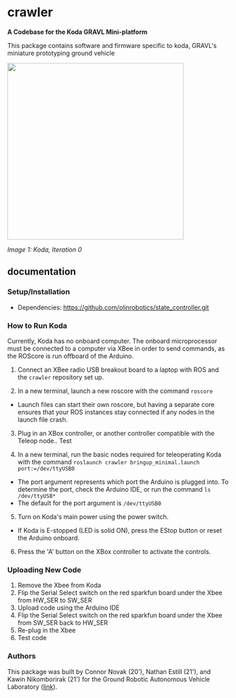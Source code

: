 # crawler
**A Codebase for the Koda GRAVL Mini-platform**

This package contains software and firmware specific to koda, GRAVL's miniature
prototyping ground vehicle

<img src="https://lh3.googleusercontent.com/Jx1OQg4AAH1TizGKpdFJIWJzOM1vo685XgYTWU95Av1HF5BUWwxS8cGzk8nvpuet6Gna2lvbTxpi2G6mdRw2R_2TdJpQuo_9b9-MwRltptuHaXnXMHdIBqKRYLPDcgkr1N1zLTyi2vOLsDmTJvDfJbxp70PfpnkkFRH41RxhJDAhgZ3w6NtVWjFsZlS_mik2-1JKsx0_eyUGYM5lwi-rbeaDPIIwna_nReINlVVLEPGuM7SrccHoSi1tur4QrrEq43-ADs8lF78j-3EalirCbOvOkU3bgqljQYcVaIfQpFkQU_1FNaIts122rshhFGtB8WuzIWW2euLrsOZrn2ilZ-4J3sIizO0bxluezjKNUrjIEZpkMbMb-72mGM3Q7DdFiGdPKtKW9MUqrFOMBIf31hgKjXnBKgzHsiLZ44s9Xb25_i9CDOeblnVeyTMPs6G904XoXEi6DHid_sbyPHk2lGAfdNYPi0Wmd5R9euZxRj56PmZM_hl6B_KHBJ65Wh-R1pvU_16DcuwfAvir787EtqMjBeJMLEcZOAnQ27JrVjFp36MqFnzCQQ_IbCV1BaWu-uu-nRHzgzNBmGCp3zqSrOZEdBKebARhyxHZq4MuFXRiKqGEMl_aZDV_Um_mEg976Ia8muaGFcwJ072vikmc35y0EfDFsSo=w1279-h959-no" width=400/>

_Image 1: Koda, Iteration 0_

## documentation

### Setup/Installation
+ Dependencies: https://github.com/olinrobotics/state_controller.git

### How to Run Koda

Currently, Koda has no onboard computer. The onboard microprocessor must be connected to a computer via XBee in order to send commands, as the ROScore is run offboard of the Arduino.

1. Connect an XBee radio USB breakout board to a laptop with ROS and the `crawler` repository set up.

2. In a new terminal, launch a new roscore with the command `roscore`

* Launch files can start their own roscore, but having a separate core ensures that your ROS instances stay connected if any nodes in the launch file crash.

3. Plug in an XBox controller, or another controller compatible with the Teleop node.. Test

4.  In a new terminal, run the basic nodes required for teleoperating Koda with the command `roslaunch crawler bringup_minimal.launch port:=/dev/ttyUSB0`

* The port argument represents which port the Arduino is plugged into. To determine the port, check the Arduino IDE, or run the command `ls /dev/ttyUSB*`
* The default for the port argument is `/dev/ttyUSB0`

5. Turn on Koda's main power using the power switch.

* If Koda is E-stopped (LED is solid ON), press the EStop button or reset the Arduino onboard.

6. Press the 'A' button on the XBox controller to activate the controls.

### Uploading New Code
1. Remove the Xbee from Koda
2. Flip the Serial Select switch on the red sparkfun board under the Xbee from HW_SER to SW_SER
3. Upload code using the Arduino IDE
4. Flip the Serial Select switch on the red sparkfun board under the Xbee from SW_SER back to HW_SER
5. Re-plug in the Xbee
6. Test code

### Authors

This package was built by Connor Novak (20'), Nathan Estill (21'), and Kawin Nikomborirak (21') for the Ground Robotic Autonomous Vehicle Laboratory
([link](https://github.com/olinrobotics/gravl/wiki)).
